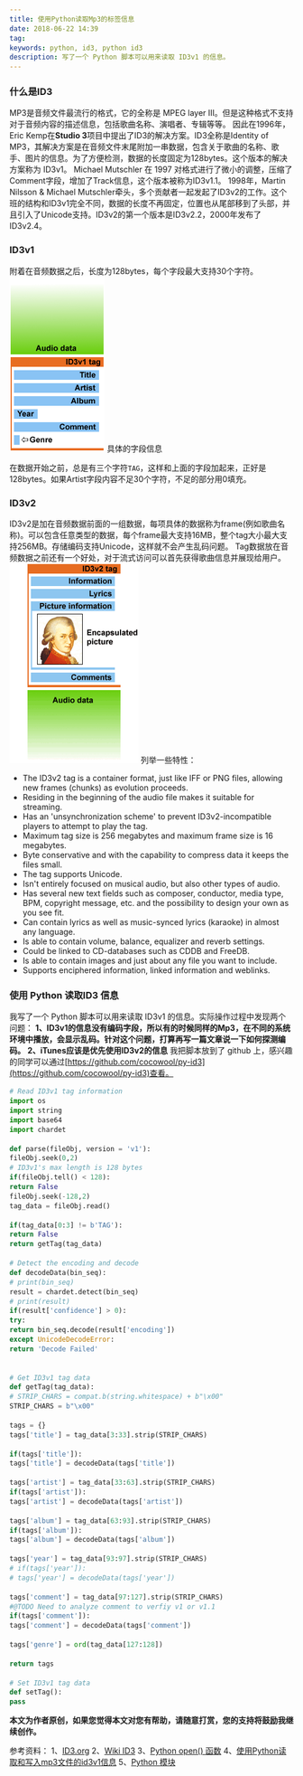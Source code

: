 ```yaml
---
title: 使用Python读取Mp3的标签信息
date: 2018-06-22 14:39
tag: 
keywords: python, id3, python id3
description: 写了一个 Python 脚本可以用来读取 ID3v1 的信息。
---
```



### 什么是ID3
MP3是音频文件最流行的格式，它的全称是 MPEG layer III。但是这种格式不支持对于音频内容的描述信息，包括歌曲名称、演唱者、专辑等等。
因此在1996年，Eric Kemp在**Studio 3**项目中提出了ID3的解决方案。ID3全称是Identity of MP3，其解决方案是在音频文件末尾附加一串数据，包含关于歌曲的名称、歌手、图片的信息。为了方便检测，数据的长度固定为128bytes。这个版本的解决方案称为 ID3v1。
Michael Mutschler 在 1997 对格式进行了微小的调整，压缩了Comment字段，增加了Track信息，这个版本被称为ID3v1.1。
1998年，Martin Nilsson & Michael Mutschler牵头，多个贡献者一起发起了ID3v2的工作。这个班的结构和ID3v1完全不同，数据的长度不再固定，位置也从尾部移到了头部，并且引入了Unicode支持。ID3v2的第一个版本是ID3v2.2，2000年发布了ID3v2.4。

### ID3v1
附着在音频数据之后，长度为128bytes，每个字段最大支持30个字符。
![](20180622-python-read-id3v1-tag/39469-20180622143756058-1269044464.png)
具体的字段信息

在数据开始之前，总是有三个字符```TAG```，这样和上面的字段加起来，正好是128bytes。如果Artist字段内容不足30个字符，不足的部分用0填充。

### ID3v2
ID3v2是加在音频数据前面的一组数据，每项具体的数据称为frame(例如歌曲名称)。可以包含任意类型的数据，每个frame最大支持16MB，整个tag大小最大支持256MB。存储编码支持Unicode，这样就不会产生乱码问题。
Tag数据放在音频数据之前还有一个好处，对于流式访问可以首先获得歌曲信息并展现给用户。
![](20180622-python-read-id3v1-tag/39469-20180622143813329-1167316642.png)
列举一些特性：

* The ID3v2 tag is a container format, just like IFF or PNG files, allowing new frames (chunks) as evolution proceeds.
* Residing in the beginning of the audio file makes it suitable for streaming.
* Has an 'unsynchronization scheme' to prevent ID3v2-incompatible players to attempt to play the tag.
* Maximum tag size is 256 megabytes and maximum frame size is 16 megabytes.
* Byte conservative and with the capability to compress data it keeps the files small.
* The tag supports Unicode.
* Isn't entirely focused on musical audio, but also other types of audio.
* Has several new text fields such as composer, conductor, media type, BPM, copyright message, etc. and the possibility to design your own as you see fit.
* Can contain lyrics as well as music-synced lyrics (karaoke) in almost any language.
* Is able to contain volume, balance, equalizer and reverb settings.
* Could be linked to CD-databases such as CDDB and FreeDB.
* Is able to contain images and just about any file you want to include.
* Supports enciphered information, linked information and weblinks.

### 使用 Python 读取ID3 信息
我写了一个 Python 脚本可以用来读取 ID3v1 的信息。实际操作过程中发现两个问题：
**1、ID3v1的信息没有编码字段，所以有的时候同样的Mp3，在不同的系统环境中播放，会显示乱码。针对这个问题，打算再写一篇文章说一下如何探测编码。**
**2、iTunes应该是优先使用ID3v2的信息**
我把脚本放到了 github 上，感兴趣的同学可以通过[https://github.com/cocowool/py-id3](https://github.com/cocowool/py-id3)查看。

```python
# Read ID3v1 tag information
import os
import string
import base64
import chardet

def parse(fileObj, version = 'v1'):
fileObj.seek(0,2)
# ID3v1's max length is 128 bytes
if(fileObj.tell() < 128):
return False
fileObj.seek(-128,2)
tag_data = fileObj.read()

if(tag_data[0:3] != b'TAG'):
return False
return getTag(tag_data)

# Detect the encoding and decode
def decodeData(bin_seq):
# print(bin_seq)
result = chardet.detect(bin_seq)
# print(result)
if(result['confidence'] > 0):
try:
return bin_seq.decode(result['encoding'])
except UnicodeDecodeError:
return 'Decode Failed'


# Get ID3v1 tag data
def getTag(tag_data):
# STRIP_CHARS = compat.b(string.whitespace) + b"\x00"
STRIP_CHARS = b"\x00"

tags = {}
tags['title'] = tag_data[3:33].strip(STRIP_CHARS)

if(tags['title']):
tags['title'] = decodeData(tags['title'])

tags['artist'] = tag_data[33:63].strip(STRIP_CHARS)
if(tags['artist']):
tags['artist'] = decodeData(tags['artist'])

tags['album'] = tag_data[63:93].strip(STRIP_CHARS)
if(tags['album']):
tags['album'] = decodeData(tags['album'])

tags['year'] = tag_data[93:97].strip(STRIP_CHARS)
# if(tags['year']):
# tags['year'] = decodeData(tags['year'])

tags['comment'] = tag_data[97:127].strip(STRIP_CHARS)
#@TODO Need to analyze comment to verfiy v1 or v1.1
if(tags['comment']):
tags['comment'] = decodeData(tags['comment'])

tags['genre'] = ord(tag_data[127:128])

return tags

# Set ID3v1 tag data
def setTag():
pass
```
**本文为作者原创，如果您觉得本文对您有帮助，请随意打赏，您的支持将鼓励我继续创作。**

参考资料：
1、[ID3.org](http://id3.org/Home)
2、[Wiki ID3](https://en.wikipedia.org/wiki/ID3)
3、[Python open() 函数](http://www.runoob.com/python/python-func-open.html)
4、[使用Python读取和写入mp3文件的id3v1信息](https://www.cnblogs.com/pcode/archive/2013/04/01/2992690.html)
5、[Python 模块](https://www.liaoxuefeng.com/wiki/0014316089557264a6b348958f449949df42a6d3a2e542c000/0014318447437605e90206e261744c08630a836851f5183000)












